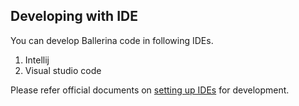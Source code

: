 ## Developing with IDE
You can develop Ballerina code in following IDEs.
1. Intellij
2. Visual studio code

Please refer official documents on [setting up IDEs](https://ballerina.io/learn/tools-ides/#editor-and-ide-support) for development.